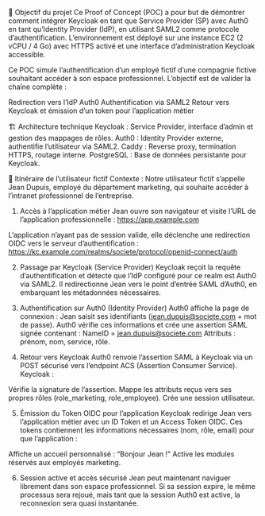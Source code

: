 🎯 Objectif du projet
Ce Proof of Concept (POC) a pour but de démontrer comment intégrer Keycloak en tant que Service Provider (SP) avec Auth0 en tant qu’Identity Provider (IdP), en utilisant SAML2 comme protocole d’authentification.
L’environnement est déployé sur une instance EC2 (2 vCPU / 4 Go) avec HTTPS activé et une interface d’administration Keycloak accessible.

Ce POC simule l’authentification d’un employé fictif d’une compagnie fictive souhaitant accéder à son espace professionnel.
L’objectif est de valider la chaîne complète :

Redirection vers l’IdP Auth0
Authentification via SAML2
Retour vers Keycloak et émission d’un token pour l’application métier

🏗 Architecture technique
Keycloak : Service Provider, interface d’admin et gestion des mappages de rôles.
Auth0 : Identity Provider externe, authentifie l’utilisateur via SAML2.
Caddy : Reverse proxy, termination HTTPS, routage interne.
PostgreSQL : Base de données persistante pour Keycloak.

👤 Itinéraire de l’utilisateur fictif
Contexte : Notre utilisateur fictif s’appelle Jean Dupuis, employé du département marketing, qui souhaite accéder à l’intranet professionnel de l’entreprise.

1. Accès à l’application métier
Jean ouvre son navigateur et visite l’URL de l’application professionnelle :
https://app.example.com

L’application n’ayant pas de session valide, elle déclenche une redirection OIDC vers le serveur d’authentification :
https://kc.example.com/realms/societe/protocol/openid-connect/auth

2. Passage par Keycloak (Service Provider)
Keycloak reçoit la requête d’authentification et détecte que l’IdP configuré pour ce realm est Auth0 via SAML2.
Il redirectionne Jean vers le point d’entrée SAML d’Auth0, en embarquant les métadonnées nécessaires.

3. Authentification sur Auth0 (Identity Provider)
Auth0 affiche la page de connexion :
Jean saisit ses identifiants (jean.dupuis@societe.com + mot de passe).
Auth0 vérifie ces informations et crée une assertion SAML signée contenant :
NameID = jean.dupuis@societe.com
Attributs : prénom, nom, service, rôle.

4. Retour vers Keycloak
Auth0 renvoie l’assertion SAML à Keycloak via un POST sécurisé vers l’endpoint ACS (Assertion Consumer Service).
Keycloak :

Vérifie la signature de l’assertion.
Mappe les attributs reçus vers ses propres rôles (role_marketing, role_employee).
Crée une session utilisateur.

5. Émission du Token OIDC pour l’application
Keycloak redirige Jean vers l’application métier avec un ID Token et un Access Token OIDC.
Ces tokens contiennent les informations nécessaires (nom, rôle, email) pour que l’application :

Affiche un accueil personnalisé : “Bonjour Jean !”
Active les modules réservés aux employés marketing.

6. Session active et accès sécurisé
Jean peut maintenant naviguer librement dans son espace professionnel.
Si sa session expire, le même processus sera rejoué, mais tant que la session Auth0 est active, la reconnexion sera quasi instantanée.

